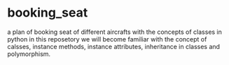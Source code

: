 # booking_seat
a plan of booking seat of different aircrafts with the concepts of classes in python
in this reposetory we will become familiar with the concept of calsses, instance methods, instance attributes, inheritance in classes and polymorphism. 
